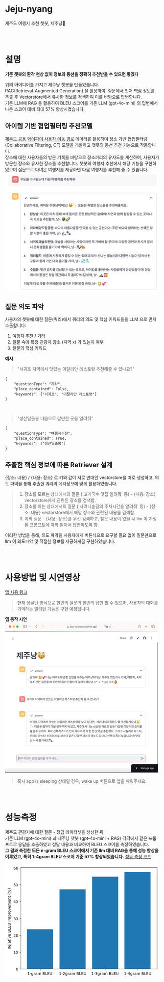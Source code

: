 # Jeju-nyang
제주도 여행지 추천 챗봇, 제주냥🐾

<br><br>
# 설명
**기존 챗봇의 환각 현상 없이 정보와 동선을 정확히 추천받을 수 있으면 좋겠다** 

위의 아이디어를 가지고 제주냥 챗봇을 만들었습니다.  
RAG(Retrieval-Augmented Generation) 을 활용하여, 질문에서 먼저 핵심 정보를 추출 후 Vectorstore에서 유사한 정보를 검색하여 이를 바탕으로 답변합니다.   
기존 LLM에 RAG 을 활용하여 BLEU 스코어를 기존 LLM (gpt-4o-mini) 의 답변에서 나온 스코어 대비 최대 57% 향상시켰습니다.  

## 아이템 기반 협업필터링 추천모델
[제주도 공용 와이파이 사용자 이동 경로](https://www.jejudatahub.net/data/view/data/596) 데이터를 활용하여 장소 기반 협업필터링 (Collaborative Filtering, CF) 모델을 개발하고 챗봇의 동선 추천 기능으로 작동합니다.  
장소에 대한 사용자들의 방문 기록을 바탕으로 장소끼리의 유사도를 계산하여, 사용자가 방문한 장소와 유사한 장소를 추천합니다. 챗봇의 여행지 추천에서 해당 기능을 구현하였으며 질문으로 다녀온 여행지를 제공하면 다음 여행지를 추천해 줄 수 있습니다.  
![](제주냥_여행지추천.png)


## 질문 의도 파악
사용자의 챗봇에 대한 질문(쿼리)에서 쿼리의 의도 및 핵심 키워드들을 LLM 으로 먼저 추출합니다:  
1. 여행지 추천 / 기타 
2. 질문 속에 특정 관광지 장소 (지역 x) 가 있는지 여부
3. 질문의 핵심 키워드 

**예시**
> "서귀포 지역에서 맛있는 이탈리안 레스토랑 추천해줄 수 있나요?"  
```
{  
    "questionType": "기타",   
    "place_contained": False,  
    "keywords": ["서귀포", "이탈리안 레스토랑"]  
}
``` 

<br>

> "성산일출봉 다음으로 갈만한 곳을 알려줘"  
```
{  
    "questionType": "여행지추천",   
    "place_contained": True,  
    "keywords": ["성산일출봉"]  
}
``` 


## 추출한 핵심 정보에 따른 Retriever 설계 
{장소: 내용} / {내용: 장소} 로 키와 값이 서로 반대인 vectorstore을 따로 생성하고, 의도 파악을 통해 추출한 쿼리의 메타정보에 맞게 활용하였습니다.
> 1. 장소를 모르는 상태에서의 질문 ('고기국수 맛집 알려줘' 등) - {내용: 장소} vectorstore에서 관련된 장소를 검색함. 
> 2. 장소를 아는 상태에서의 질문 ('사려니숲길의 주차시간을 알려줘' 등) - {장소: 내용} vectorstore에서 해당 장소와 관련된 내용을 검색함.
> 3. 이외 질문 - {내용: 장소}를 우선 검색하고, 찾은 내용이 없을 시 llm 이 지정된 프롬프트에 따라 알아서 답변하도록 함.

이러한 방법을 통해, 의도 파악을 사용자에게 버튼식으로 요구할 필요 없이 질문만으로 llm 이 의도파악 및 적절한 정보를 제공하게끔 구현하였습니다.

<br><br>

# 사용방법 및 시연영상
[앱 사용 링크](http://jeju-nyang.streamlit.app)  

> 현재 싱글턴 방식으로 한번의 질문의 한번의 답만 할 수 있으며, 사용자의 대화를 기억하는 멀티턴 기능은 구현 예정입니다.

**앱 동작 시연**  
![](제주냥_시연.GIF)  
> 혹시 app is sleeping 상태일 경우, wake up 버튼으로 앱을 깨워주세요.

<br><br>

# 성능측정
제주도 관광지에 대한 질문 - 정답 데이터셋을 생성한 뒤,  
 기존 LLM (gpt-4o-mini) 과 제주냥 챗봇 (gpt-4o-mini + RAG) 각각에서 같은 프롬프트로 응답을 추출하였고 정답 내용과 비교하여 BLEU 스코어를 측정하였습니다.   
**그 결과 측정한 모든 n-gram BLEU 스코어에서 기존 llm 대비 RAG을 통해 성능 향상을 이루었고, 특히 1-4gram BLEU 스코어 기준 57% 향상되었습니다.** [성능 측정 코드](evaluate.py)


![](bleu.png)

